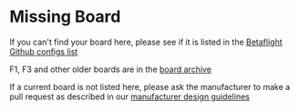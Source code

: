 # Missing Board

If you can't find your board here, please see if it is listed in the [Betaflight Github configs list](https://github.com/betaflight/config/tree/master/configs)

F1, F3 and other older boards are in the [board archive](/docs/wiki/boards/archive/)

If a current board is not listed here, please ask the manufacturer to make a pull request as described in our [manufacturer design guidelines](/docs/development/manufacturer/manufacturer-design-guidelines)
